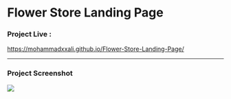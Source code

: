 # Flower Store Landing Page


### Project Live :

https://mohammadxxali.github.io/Flower-Store-Landing-Page/

--------

### Project Screenshot
![](screenshot)
